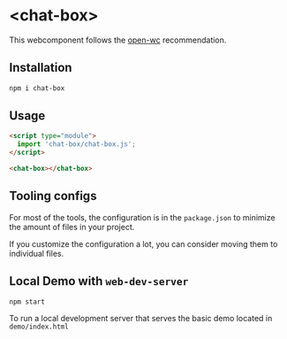 # \<chat-box>

This webcomponent follows the [open-wc](https://github.com/open-wc/open-wc) recommendation.

## Installation

```bash
npm i chat-box
```

## Usage

```html
<script type="module">
  import 'chat-box/chat-box.js';
</script>

<chat-box></chat-box>
```



## Tooling configs

For most of the tools, the configuration is in the `package.json` to minimize the amount of files in your project.

If you customize the configuration a lot, you can consider moving them to individual files.

## Local Demo with `web-dev-server`

```bash
npm start
```

To run a local development server that serves the basic demo located in `demo/index.html`

